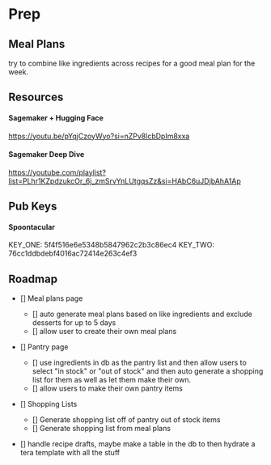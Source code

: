 # Prep

## Meal Plans

try to combine like ingredients across recipes for a good meal plan for the week.

## Resources

#### Sagemaker + Hugging Face

https://youtu.be/pYqjCzoyWyo?si=nZPv8lcbDpIm8xxa

#### Sagemaker Deep Dive

https://youtube.com/playlist?list=PLhr1KZpdzukcOr_6j_zmSrvYnLUtgqsZz&si=HAbC6uJDjbAhA1Ap

## Pub Keys

#### Spoontacular

KEY_ONE: 5f4f516e6e5348b5847962c2b3c86ec4
KEY_TWO: 76cc1ddbdebf4016ac72414e263c4ef3

## Roadmap

- [] Meal plans page

  - [] auto generate meal plans based on like ingredients and exclude desserts for up to 5 days
  - [] allow user to create their own meal plans

- [] Pantry page

  - [] use ingredients in db as the pantry list and then allow users to select "in stock" or "out of stock" and then auto generate a shopping list for them as well as let them make their own.
  - [] allow users to make their own pantry items

- [] Shopping Lists

  - [] Generate shopping list off of pantry out of stock items
  - [] Generate shopping list from meal plans

- [] handle recipe drafts, maybe make a table in the db to then hydrate a tera template with all the stuff
